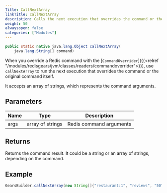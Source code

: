 ```yaml
---
Title: CallNextArray
linkTitle: callNextArray
description: Calls the next execution that overrides the command or the original command itself.
weight: 50
alwaysopen: false
categories: ["Modules"]
---
```


```java
public static native java.lang.Object callNextArray(
    java.lang.String[] command)
```

When you override a Redis command with the [`CommandOverrider`]({{<relref "/modules/redisgears/jvm/classes/readers/commandoverrider">}}), use `callNextArray` to run the next execution that overrides the command or the original command itself.

It accepts an array of strings, which represents the command arguments.

## Parameters

| Name | Type | Description |
|------|------|-------------|
| args | array of strings | Redis command arguments |

## Returns

Returns the command result. It could be a string or an array of strings, depending on the command.

## Example

```java
GearsBuilder.callNextArray(new String[]{"restaurant:1", "reviews", "50"});
```